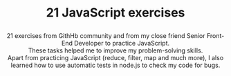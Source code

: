 # <p align="center">21 JavaScript exercises</p>
<p align="center">21 exercises from GithHb community and from my close friend Senior Front-End Developer to practice JavaScript.<br>
  These tasks helped me to improve my problem-solving skills.<br>
Apart from practicing JavaScript (reduce, filter, map and much more), I also learned how to use automatic tests in node.js to check my code for bugs.</p>
